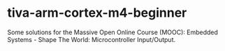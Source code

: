 # tiva-arm-cortex-m4-beginner
Some solutions for the Massive Open Online Course (MOOC): Embedded Systems - Shape The World: Microcontroller Input/Output.
